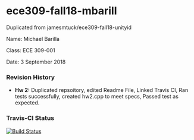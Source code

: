 # ece309-fall18-mbarill
Duplicated from jamesmtuck/ece309-fall18-unityid

Name: Michael Barilla

Class: ECE 309-001

Date: 3 September 2018

### Revision History ###
* **Hw 2:** Duplicated repsoitory, edited Readme File, Linked Travis CI, Ran tests successfully, created hw2.cpp to meet specs, Passed test as expected.

### Travis-CI Status ###
[![Build Status](https://travis-ci.com/barillamw/ece309-fall18-mbarill.svg?token=XXAf3b3A3RCYjVpUP97T&branch=master)](https://travis-ci.com/barillamw/ece309-fall18-mbarill)

